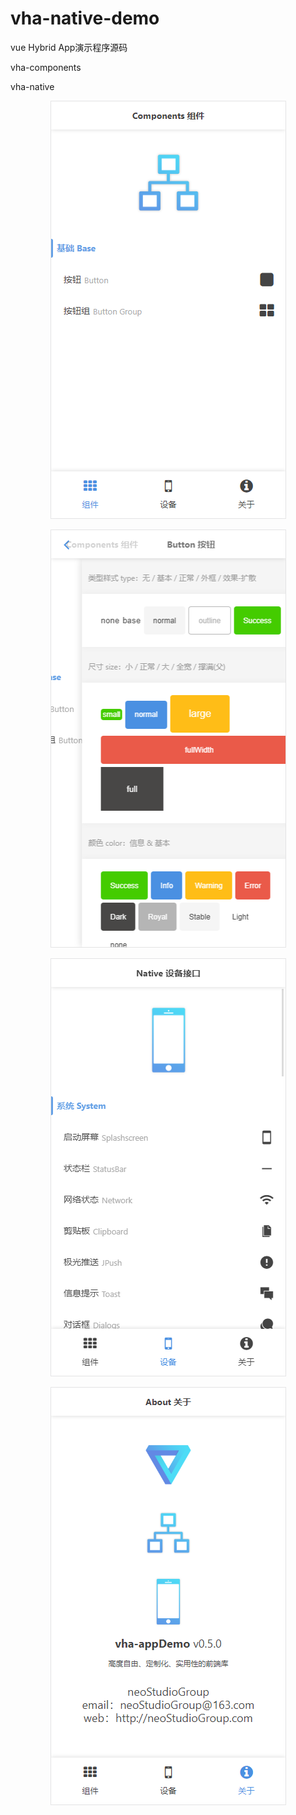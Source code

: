# vha-native-demo

vue Hybrid App演示程序源码

vha-components

vha-native


<div align="center">

![1](https://raw.githubusercontent.com/neoStudioGroup/vha-appDemo/master/README/1.png)

</div>

<div align="center">

![1](https://raw.githubusercontent.com/neoStudioGroup/vha-appDemo/master/README/2.png)

</div>

<div align="center">

![1](https://raw.githubusercontent.com/neoStudioGroup/vha-appDemo/master/README/3.png)

</div>

<div align="center">

![1](https://raw.githubusercontent.com/neoStudioGroup/vha-appDemo/master/README/4.png)

</div>
